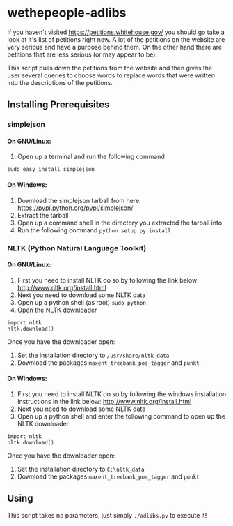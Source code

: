 wethepeople-adlibs
==================

If you haven't visited https://petitions.whitehouse.gov/ you should go take a look at it's list of petitions right now. A lot of the petitions on the website are very serious and have a purpose behind them. On the other hand there are petitions that are less serious (or may appear to be).

This script pulls down the petitions from the website and then gives the user several queries to choose words to replace words that were written into the descriptions of the petitions.

## Installing Prerequisites

### simplejson

#### On GNU/Linux:

  1. Open up a terminal and run the following command
  ```
  sudo easy_install simplejson
  ```

#### On Windows:

  1. Download the simplejson tarball from here: https://pypi.python.org/pypi/simplejson/
  2. Extract the tarball
  3. Open up a command shell in the directory you extracted the tarball into
  4. Run the following command `python setup.py install`

### NLTK (Python Natural Language Toolkit)

#### On GNU/Linux:

  1. First you need to install NLTK do so by following the link below:
  http://www.nltk.org/install.html
  2. Next you need to download some NLTK data
  3. Open up a python shell (as root) `sudo python`
  4. Open the NLTK downloader
  ```
  import nltk
  nltk.download()
  ```
  Once you have the downloader open:
  
  1. Set the installation directory to `/usr/share/nltk_data`
  2. Download the packages `maxent_treebank_pos_tagger` and `punkt`

#### On Windows:

  1. First you need to install NLTK do so by following the windows installation instructions in the link below:
  http://www.nltk.org/install.html
  2. Next you need to download some NLTK data
  3. Open up a python shell and enter the following command to open up the NLTK downloader
  ```
  import nltk
  nltk.download()
  ```
  Once you have the downloader open:
  
  1. Set the installation directory to `C:\nltk_data`
  2. Download the packages `maxent_treebank_pos_tagger` and `punkt`

## Using

This script takes no parameters, just simply `./adlibs.py` to execute it!
